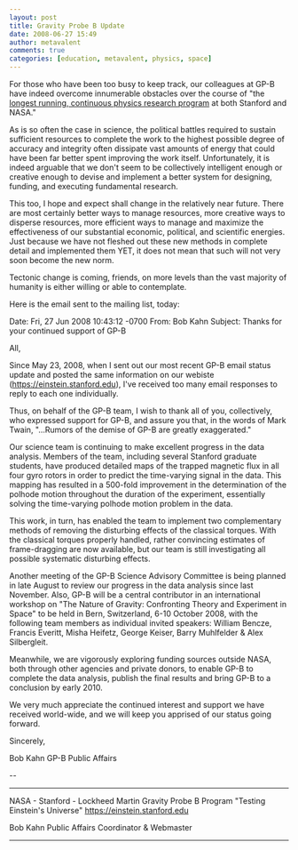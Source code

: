 ```yaml
---
layout: post
title: Gravity Probe B Update
date: 2008-06-27 15:49
author: metavalent
comments: true
categories: [education, metavalent, physics, space]
---
```

For those who have been too busy to keep track, our colleagues at GP-B have indeed overcome innumerable obstacles over the course of "the <a href="https://einstein.stanford.edu/RESOURCES/aboutus-index.html">longest running, continuous physics research program</a> at both Stanford and NASA."

As is so often the case in science, the political battles required to sustain sufficient resources to complete the work to the highest possible degree of accuracy and integrity often dissipate vast amounts of energy that could have been far better spent improving the work itself. Unfortunately, it is indeed arguable that we don't seem to be collectively intelligent enough or creative enough to devise and implement a better system for designing, funding, and executing fundamental research.

This too, I hope and expect shall change in the relatively near future. There are most certainly better ways to manage resources, more creative ways to disperse resources, more efficient ways to manage and maximize the effectiveness of our substantial economic, political, and scientific energies. Just because we have not fleshed out these new methods in complete detail and implemented them YET, it does not mean that such will not very soon become the new norm.

Tectonic change is coming, friends, on more levels than the vast majority of humanity is either willing or able to contemplate.

Here is the email sent to the mailing list, today:

Date: Fri, 27 Jun 2008 10:43:12 -0700
From: Bob Kahn
Subject: Thanks for your continued support of GP-B

All,

Since May 23, 2008, when I sent out our most recent GP-B email status update and posted the same information on our webiste (<a href="https://einstein.stanford.edu">https://einstein.stanford.edu</a>), I've received too many email responses to reply to each one individually.

Thus, on behalf of the GP-B team, I wish to thank all of you, collectively, who expressed support for GP-B, and assure you that, in the words of Mark Twain, "...Rumors of the demise of GP-B are greatly exaggerated."

Our science team is continuing to make excellent progress in the data analysis. Members of the team, including several Stanford graduate students, have produced detailed maps of the trapped magnetic flux in all four gyro rotors in order to predict the time-varying signal in the data. This mapping has resulted in a 500-fold improvement in the determination of the polhode motion throughout the duration of the experiment, essentially solving the time-varying polhode motion problem in the data.

This work, in turn, has enabled the team to implement two complementary methods of removing the disturbing effects of the classical torques. With the classical torques properly handled, rather convincing estimates of frame-dragging are now available, but our team is still investigating all possible systematic disturbing effects.

Another meeting of the GP-B Science Advisory Committee is being planned in late August to review our progress in the data analysis since last November. Also, GP-B will be a central contributor in an international workshop on "The Nature of Gravity: Confronting Theory and Experiment in Space"  to be held in Bern, Switzerland, 6-10 October 2008, with the following team members as individual invited speakers:  William Bencze, Francis Everitt, Misha Heifetz, George Keiser, Barry Muhlfelder &amp; Alex Silbergleit.

Meanwhile, we are vigorously exploring  funding sources outside NASA, both through other agencies and private donors, to enable GP-B to complete the data analysis, publish the final results and bring GP-B to a conclusion by early 2010.

We very much appreciate the continued interest and support we have received world-wide, and we will keep you apprised of our status going forward.

Sincerely,

Bob Kahn
GP-B Public Affairs

-- 
***************************************
NASA - Stanford - Lockheed Martin
   Gravity Probe B Program
"Testing Einstein's Universe"
 https://einstein.stanford.edu

Bob Kahn
Public Affairs Coordinator &amp; Webmaster
***************************************


